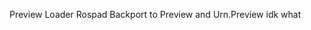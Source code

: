 Preview Loader
Rospad Backport to Preview and Urn.Preview
idk what


<!---
PreviewLoader/PreviewLoader is a ✨ special ✨ repository because its `README.md` (this file) appears on your GitHub profile.
You can click the Preview link to take a look at your changes.
--->
